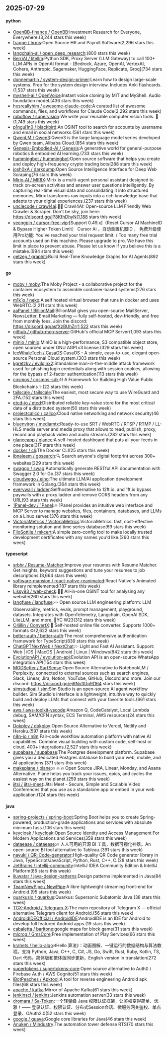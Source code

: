 ## 2025-07-29

#### python
* [OpenBB-finance / OpenBB](https://github.com/OpenBB-finance/OpenBB):Investment Research for Everyone, Everywhere.(3,244 stars this week)
* [frappe / hrms](https://github.com/frappe/hrms):Open Source HR and Payroll Software(2,296 stars this week)
* [langchain-ai / open_deep_research](https://github.com/langchain-ai/open_deep_research):(800 stars this week)
* [BerriAI / litellm](https://github.com/BerriAI/litellm):Python SDK, Proxy Server (LLM Gateway) to call 100+ LLM APIs in OpenAI format - [Bedrock, Azure, OpenAI, VertexAI, Cohere, Anthropic, Sagemaker, HuggingFace, Replicate, Groq](734 stars this week)
* [donnemartin / system-design-primer](https://github.com/donnemartin/system-design-primer):Learn how to design large-scale systems. Prep for the system design interview. Includes Anki flashcards.(1,537 stars this week)
* [myshell-ai / OpenVoice](https://github.com/myshell-ai/OpenVoice):Instant voice cloning by MIT and MyShell. Audio foundation model.(436 stars this week)
* [hesreallyhim / awesome-claude-code](https://github.com/hesreallyhim/awesome-claude-code):A curated list of awesome commands, files, and workflows for Claude Code(2,292 stars this week)
* [roboflow / supervision](https://github.com/roboflow/supervision):We write your reusable computer vision tools. 💜(1,749 stars this week)
* [p1ngul1n0 / blackbird](https://github.com/p1ngul1n0/blackbird):An OSINT tool to search for accounts by username and email in social networks.(561 stars this week)
* [QwenLM / Qwen3](https://github.com/QwenLM/Qwen3):Qwen3 is the large language model series developed by Qwen team, Alibaba Cloud.(854 stars this week)
* [Genesis-Embodied-AI / Genesis](https://github.com/Genesis-Embodied-AI/Genesis):A generative world for general-purpose robotics & embodied AI learning.(733 stars this week)
* [hummingbot / hummingbot](https://github.com/hummingbot/hummingbot):Open source software that helps you create and deploy high-frequency crypto trading bots(288 stars this week)
* [josh0xA / darkdump](https://github.com/josh0xA/darkdump):Open Source Intelligence Interface for Deep Web Scraping(76 stars this week)
* [Mirix-AI / MIRIX](https://github.com/Mirix-AI/MIRIX):Mirix is a multi-agent personal assistant designed to track on-screen activities and answer user questions intelligently. By capturing real-time visual data and consolidating it into structured memories, Mirix transforms raw inputs into a rich knowledge base that adapts to your digital experiences.(237 stars this week)
* [unclecode / crawl4ai](https://github.com/unclecode/crawl4ai):🚀🤖 Crawl4AI: Open-source LLM Friendly Web Crawler & Scraper. Don't be shy, join here: https://discord.gg/jP8KfhDhyN(1,188 stars this week)
* [yeongpin / cursor-free-vip](https://github.com/yeongpin/cursor-free-vip):[Support 0.49.x]（Reset Cursor AI MachineID & Bypass Higher Token Limit） Cursor Ai ，自动重置机器ID ， 免费升级使用Pro功能: You've reached your trial request limit. / Too many free trial accounts used on this machine. Please upgrade to pro. We have this limit in place to prevent abuse. Please let us know if you believe this is a mistake.(994 stars this week)
* [getzep / graphiti](https://github.com/getzep/graphiti):Build Real-Time Knowledge Graphs for AI Agents(892 stars this week)

#### go
* [moby / moby](https://github.com/moby/moby):The Moby Project - a collaborative project for the container ecosystem to assemble container-based systems(276 stars this week)
* [m1k1o / neko](https://github.com/m1k1o/neko):A self hosted virtual browser that runs in docker and uses WebRTC.(2,211 stars this week)
* [aaPanel / BillionMail](https://github.com/aaPanel/BillionMail):BillionMail gives you open-source MailServer, NewsLetter, Email Marketing — fully self-hosted, dev-friendly, and free from monthly fees. Join the discord: https://discord.gg/asfXzBUhZr(1,522 stars this week)
* [github / github-mcp-server](https://github.com/github/github-mcp-server):GitHub's official MCP Server(1,093 stars this week)
* [minio / minio](https://github.com/minio/minio):MinIO is a high-performance, S3 compatible object store, open sourced under GNU AGPLv3 license.(329 stars this week)
* [IceWhaleTech / CasaOS](https://github.com/IceWhaleTech/CasaOS):CasaOS - A simple, easy-to-use, elegant open-source Personal Cloud system.(303 stars this week)
* [kgretzky / evilginx2](https://github.com/kgretzky/evilginx2):Standalone man-in-the-middle attack framework used for phishing login credentials along with session cookies, allowing for the bypass of 2-factor authentication(113 stars this week)
* [cosmos / cosmos-sdk](https://github.com/cosmos/cosmos-sdk):⛓️ A Framework for Building High Value Public Blockchains ✨(22 stars this week)
* [tailscale / tailscale](https://github.com/tailscale/tailscale):The easiest, most secure way to use WireGuard and 2FA.(152 stars this week)
* [etcd-io / etcd](https://github.com/etcd-io/etcd):Distributed reliable key-value store for the most critical data of a distributed system(50 stars this week)
* [projectcalico / calico](https://github.com/projectcalico/calico):Cloud native networking and network security(46 stars this week)
* [bluenviron / mediamtx](https://github.com/bluenviron/mediamtx):Ready-to-use SRT / WebRTC / RTSP / RTMP / LL-HLS media server and media proxy that allows to read, publish, proxy, record and playback video and audio streams.(282 stars this week)
* [glanceapp / glance](https://github.com/glanceapp/glance):A self-hosted dashboard that puts all your feeds in one place(317 stars this week)
* [docker / cli](https://github.com/docker/cli):The Docker CLI(25 stars this week)
* [ibnaleem / gosearch](https://github.com/ibnaleem/gosearch):🔍 Search anyone's digital footprint across 300+ websites(229 stars this week)
* [swaggo / swag](https://github.com/swaggo/swag):Automatically generate RESTful API documentation with Swagger 2.0 for Go.(37 stars this week)
* [cloudwego / eino](https://github.com/cloudwego/eino):The ultimate LLM/AI application development framework in Golang.(364 stars this week)
* [everywall / ladder](https://github.com/everywall/ladder):Selfhosted alternative to 12ft.io. and 1ft.io bypass paywalls with a proxy ladder and remove CORS headers from any URL(93 stars this week)
* [1Panel-dev / 1Panel](https://github.com/1Panel-dev/1Panel):🔥 1Panel provides an intuitive web interface and MCP Server to manage websites, files, containers, databases, and LLMs on a Linux server.(376 stars this week)
* [VictoriaMetrics / VictoriaMetrics](https://github.com/VictoriaMetrics/VictoriaMetrics):VictoriaMetrics: fast, cost-effective monitoring solution and time series database(69 stars this week)
* [FiloSottile / mkcert](https://github.com/FiloSottile/mkcert):A simple zero-config tool to make locally trusted development certificates with any names you'd like.(260 stars this week)

#### typescript
* [srbhr / Resume-Matcher](https://github.com/srbhr/Resume-Matcher):Improve your resumes with Resume Matcher. Get insights, keyword suggestions and tune your resumes to job descriptions.(8,664 stars this week)
* [software-mansion / react-native-reanimated](https://github.com/software-mansion/react-native-reanimated):React Native's Animated library reimplemented(187 stars this week)
* [Lissy93 / web-check](https://github.com/Lissy93/web-check):🕵️‍♂️ All-in-one OSINT tool for analysing any website(260 stars this week)
* [langfuse / langfuse](https://github.com/langfuse/langfuse):🪢 Open source LLM engineering platform: LLM Observability, metrics, evals, prompt management, playground, datasets. Integrates with OpenTelemetry, Langchain, OpenAI SDK, LiteLLM, and more. 🍊YC W23(312 stars this week)
* [C4illin / ConvertX](https://github.com/C4illin/ConvertX):💾 Self-hosted online file converter. Supports 1000+ formats ⚙️(2,622 stars this week)
* [better-auth / better-auth](https://github.com/better-auth/better-auth):The most comprehensive authentication framework for TypeScript(839 stars this week)
* [ChatGPTNextWeb / NextChat](https://github.com/ChatGPTNextWeb/NextChat):✨ Light and Fast AI Assistant. Support: Web | iOS | MacOS | Android | Linux | Windows(842 stars this week)
* [EvolutionAPI / evolution-api](https://github.com/EvolutionAPI/evolution-api):Evolution API is an open-source WhatsApp integration API(154 stars this week)
* [MODSetter / SurfSense](https://github.com/MODSetter/SurfSense):Open Source Alternative to NotebookLM / Perplexity, connected to external sources such as search engines, Slack, Linear, Jira, Notion, YouTube, GitHub, Discord and more. Join our discord: https://discord.gg/ejRNvftDp9(164 stars this week)
* [simstudioai / sim](https://github.com/simstudioai/sim):Sim Studio is an open-source AI agent workflow builder. Sim Studio's interface is a lightweight, intuitive way to quickly build and deploy LLMs that connect with your favorite tools.(661 stars this week)
* [aws / aws-toolkit-vscode](https://github.com/aws/aws-toolkit-vscode):Amazon Q, CodeCatalyst, Local Lambda debug, SAM/CFN syntax, ECS Terminal, AWS resources(24 stars this week)
* [Dokploy / dokploy](https://github.com/Dokploy/dokploy):Open Source Alternative to Vercel, Netlify and Heroku.(597 stars this week)
* [n8n-io / n8n](https://github.com/n8n-io/n8n):Fair-code workflow automation platform with native AI capabilities. Combine visual building with custom code, self-host or cloud, 400+ integrations.(2,527 stars this week)
* [supabase / supabase](https://github.com/supabase/supabase):The Postgres development platform. Supabase gives you a dedicated Postgres database to build your web, mobile, and AI applications.(371 stars this week)
* [makeplane / plane](https://github.com/makeplane/plane):🔥 🔥 🔥 Open Source JIRA, Linear, Monday, and Asana Alternative. Plane helps you track your issues, epics, and cycles the easiest way on the planet.(259 stars this week)
* [jitsi / jitsi-meet](https://github.com/jitsi/jitsi-meet):Jitsi Meet - Secure, Simple and Scalable Video Conferences that you use as a standalone app or embed in your web application.(124 stars this week)

#### java
* [spring-projects / spring-boot](https://github.com/spring-projects/spring-boot):Spring Boot helps you to create Spring-powered, production-grade applications and services with absolute minimum fuss.(106 stars this week)
* [keycloak / keycloak](https://github.com/keycloak/keycloak):Open Source Identity and Access Management For Modern Applications and Services(358 stars this week)
* [dataease / dataease](https://github.com/dataease/dataease):🔥 人人可用的开源 BI 工具，数据可视化神器。An open-source BI tool alternative to Tableau.(391 stars this week)
* [nayuki / QR-Code-generator](https://github.com/nayuki/QR-Code-generator):High-quality QR Code generator library in Java, TypeScript/JavaScript, Python, Rust, C++, C.(28 stars this week)
* [JetBrains / intellij-community](https://github.com/JetBrains/intellij-community):IntelliJ IDEA Community Edition & IntelliJ Platform(85 stars this week)
* [iluwatar / java-design-patterns](https://github.com/iluwatar/java-design-patterns):Design patterns implemented in Java(84 stars this week)
* [TeamNewPipe / NewPipe](https://github.com/TeamNewPipe/NewPipe):A libre lightweight streaming front-end for Android.(95 stars this week)
* [quarkusio / quarkus](https://github.com/quarkusio/quarkus):Quarkus: Supersonic Subatomic Java.(38 stars this week)
* [TGX-Android / Telegram-X](https://github.com/TGX-Android/Telegram-X):The main repository of Telegram X — official alternative Telegram client for Android.(56 stars this week)
* [AndroidIDEOfficial / AndroidIDE](https://github.com/AndroidIDEOfficial/AndroidIDE):AndroidIDE is an IDE for Android to develop full featured Android apps.(19 stars this week)
* [cabaletta / baritone](https://github.com/cabaletta/baritone):google maps for block game(31 stars this week)
* [microg / GmsCore](https://github.com/microg/GmsCore):Free implementation of Play Services(66 stars this week)
* [krahets / hello-algo](https://github.com/krahets/hello-algo):《Hello 算法》：动画图解、一键运行的数据结构与算法教程。支持 Python, Java, C++, C, C#, JS, Go, Swift, Rust, Ruby, Kotlin, TS, Dart 代码。简体版和繁体版同步更新，English version in translation(272 stars this week)
* [supertokens / supertokens-core](https://github.com/supertokens/supertokens-core):Open source alternative to Auth0 / Firebase Auth / AWS Cognito(51 stars this week)
* [iBotPeaches / Apktool](https://github.com/iBotPeaches/Apktool):A tool for reverse engineering Android apk files(68 stars this week)
* [apache / kafka](https://github.com/apache/kafka):Mirror of Apache Kafka(61 stars this week)
* [jenkinsci / jenkins](https://github.com/jenkinsci/jenkins):Jenkins automation server(33 stars this week)
* [dromara / Sa-Token](https://github.com/dromara/Sa-Token):一个轻量级 Java 权限认证框架，让鉴权变得简单、优雅！—— 登录认证、权限认证、分布式Session会话、微服务网关鉴权、单点登录、OAuth2.0(52 stars this week)
* [google / guava](https://github.com/google/guava):Google core libraries for Java(46 stars this week)
* [Anuken / Mindustry](https://github.com/Anuken/Mindustry):The automation tower defense RTS(70 stars this week)

